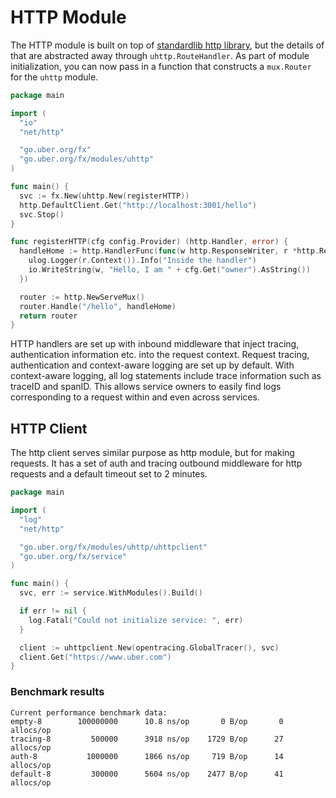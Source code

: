 # HTTP Module

The HTTP module is built on top of [standardlib http library](https://golang.org/pkg/net/http/),
but the details of that are abstracted away through `uhttp.RouteHandler`.
As part of module initialization, you can now pass in a function that
constructs a `mux.Router` for the `uhttp` module.

```go
package main

import (
  "io"
  "net/http"

  "go.uber.org/fx"
  "go.uber.org/fx/modules/uhttp"
)

func main() {
  svc := fx.New(uhttp.New(registerHTTP))
  http.DefaultClient.Get("http://localhost:3001/hello")
  svc.Stop()
}

func registerHTTP(cfg config.Provider) (http.Handler, error) {
  handleHome := http.HandlerFunc(func(w http.ResponseWriter, r *http.Request) {
    ulog.Logger(r.Context()).Info("Inside the handler")
    io.WriteString(w, "Hello, I am " + cfg.Get("owner").AsString())
  })

  router := http.NewServeMux()
  router.Handle("/hello", handleHome)
  return router
}
```

HTTP handlers are set up with inbound middleware that inject tracing,
authentication information etc. into the request context. Request tracing,
authentication and context-aware logging are set up by default.
With context-aware logging, all log statements include trace information
such as traceID and spanID. This allows service owners to easily find logs
corresponding to a request within and even across services.

## HTTP Client

The http client serves similar purpose as http module, but for making requests.
It has a set of auth and tracing outbound middleware for http requests and a
default timeout set to 2 minutes.

```go
package main

import (
  "log"
  "net/http"

  "go.uber.org/fx/modules/uhttp/uhttpclient"
  "go.uber.org/fx/service"
)

func main() {
  svc, err := service.WithModules().Build()

  if err != nil {
    log.Fatal("Could not initialize service: ", err)
  }

  client := uhttpclient.New(opentracing.GlobalTracer(), svc)
  client.Get("https://www.uber.com")
}
```

### Benchmark results

```
Current performance benchmark data:
empty-8        100000000      10.8 ns/op       0 B/op       0 allocs/op
tracing-8         500000      3918 ns/op    1729 B/op      27 allocs/op
auth-8           1000000      1866 ns/op     719 B/op      14 allocs/op
default-8         300000      5604 ns/op    2477 B/op      41 allocs/op
```
